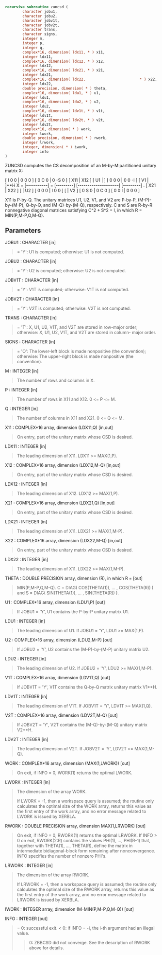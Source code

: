 ```fortran
recursive subroutine zuncsd (
		character jobu1,
		character jobu2,
		character jobv1t,
		character jobv2t,
		character trans,
		character signs,
		integer m,
		integer p,
		integer q,
		complex*16, dimension( ldx11, * ) x11,
		integer ldx11,
		complex*16, dimension( ldx12, * ) x12,
		integer ldx12,
		complex*16, dimension( ldx21, * ) x21,
		integer ldx21,
		complex*16, dimension( ldx22,                         * ) x22,
		integer ldx22,
		double precision, dimension( * ) theta,
		complex*16, dimension( ldu1, * ) u1,
		integer ldu1,
		complex*16, dimension( ldu2, * ) u2,
		integer ldu2,
		complex*16, dimension( ldv1t, * ) v1t,
		integer ldv1t,
		complex*16, dimension( ldv2t, * ) v2t,
		integer ldv2t,
		complex*16, dimension( * ) work,
		integer lwork,
		double precision, dimension( * ) rwork,
		integer lrwork,
		integer, dimension( * ) iwork,
		integer info
)
```

ZUNCSD computes the CS decomposition of an M-by-M partitioned
unitary matrix X:

[  I  0  0 |  0  0  0 ]
[  0  C  0 |  0 -S  0 ]
[ X11 | X12 ]   [ U1 |    ] [  0  0  0 |  0  0 -I ] [ V1 |    ]**H
X = [-----------] = [---------] [---------------------] [---------]   .
[ X21 | X22 ]   [    | U2 ] [  0  0  0 |  I  0  0 ] [    | V2 ]
[  0  S  0 |  0  C  0 ]
[  0  0  I |  0  0  0 ]

X11 is P-by-Q. The unitary matrices U1, U2, V1, and V2 are P-by-P,
(M-P)-by-(M-P), Q-by-Q, and (M-Q)-by-(M-Q), respectively. C and S are
R-by-R nonnegative diagonal matrices satisfying C^2 + S^2 = I, in
which R = MIN(P,M-P,Q,M-Q).

## Parameters
JOBU1 : CHARACTER [in]
> = 'Y':      U1 is computed;
> otherwise:  U1 is not computed.

JOBU2 : CHARACTER [in]
> = 'Y':      U2 is computed;
> otherwise:  U2 is not computed.

JOBV1T : CHARACTER [in]
> = 'Y':      V1T is computed;
> otherwise:  V1T is not computed.

JOBV2T : CHARACTER [in]
> = 'Y':      V2T is computed;
> otherwise:  V2T is not computed.

TRANS : CHARACTER [in]
> = 'T':      X, U1, U2, V1T, and V2T are stored in row-major
> order;
> otherwise:  X, U1, U2, V1T, and V2T are stored in column-
> major order.

SIGNS : CHARACTER [in]
> = 'O':      The lower-left block is made nonpositive (the
> convention);
> otherwise:  The upper-right block is made nonpositive (the
> convention).

M : INTEGER [in]
> The number of rows and columns in X.

P : INTEGER [in]
> The number of rows in X11 and X12. 0 <= P <= M.

Q : INTEGER [in]
> The number of columns in X11 and X21. 0 <= Q <= M.

X11 : COMPLEX*16 array, dimension (LDX11,Q) [in,out]
> On entry, part of the unitary matrix whose CSD is desired.

LDX11 : INTEGER [in]
> The leading dimension of X11. LDX11 >= MAX(1,P).

X12 : COMPLEX*16 array, dimension (LDX12,M-Q) [in,out]
> On entry, part of the unitary matrix whose CSD is desired.

LDX12 : INTEGER [in]
> The leading dimension of X12. LDX12 >= MAX(1,P).

X21 : COMPLEX*16 array, dimension (LDX21,Q) [in,out]
> On entry, part of the unitary matrix whose CSD is desired.

LDX21 : INTEGER [in]
> The leading dimension of X11. LDX21 >= MAX(1,M-P).

X22 : COMPLEX*16 array, dimension (LDX22,M-Q) [in,out]
> On entry, part of the unitary matrix whose CSD is desired.

LDX22 : INTEGER [in]
> The leading dimension of X11. LDX22 >= MAX(1,M-P).

THETA : DOUBLE PRECISION array, dimension (R), in which R = [out]
> MIN(P,M-P,Q,M-Q).
> C = DIAG( COS(THETA(1)), ... , COS(THETA(R)) ) and
> S = DIAG( SIN(THETA(1)), ... , SIN(THETA(R)) ).

U1 : COMPLEX*16 array, dimension (LDU1,P) [out]
> If JOBU1 = 'Y', U1 contains the P-by-P unitary matrix U1.

LDU1 : INTEGER [in]
> The leading dimension of U1. If JOBU1 = 'Y', LDU1 >=
> MAX(1,P).

U2 : COMPLEX*16 array, dimension (LDU2,M-P) [out]
> If JOBU2 = 'Y', U2 contains the (M-P)-by-(M-P) unitary
> matrix U2.

LDU2 : INTEGER [in]
> The leading dimension of U2. If JOBU2 = 'Y', LDU2 >=
> MAX(1,M-P).

V1T : COMPLEX*16 array, dimension (LDV1T,Q) [out]
> If JOBV1T = 'Y', V1T contains the Q-by-Q matrix unitary
> matrix V1**H.

LDV1T : INTEGER [in]
> The leading dimension of V1T. If JOBV1T = 'Y', LDV1T >=
> MAX(1,Q).

V2T : COMPLEX*16 array, dimension (LDV2T,M-Q) [out]
> If JOBV2T = 'Y', V2T contains the (M-Q)-by-(M-Q) unitary
> matrix V2**H.

LDV2T : INTEGER [in]
> The leading dimension of V2T. If JOBV2T = 'Y', LDV2T >=
> MAX(1,M-Q).

WORK : COMPLEX*16 array, dimension (MAX(1,LWORK)) [out]
> On exit, if INFO = 0, WORK(1) returns the optimal LWORK.

LWORK : INTEGER [in]
> The dimension of the array WORK.
> 
> If LWORK = -1, then a workspace query is assumed; the routine
> only calculates the optimal size of the WORK array, returns
> this value as the first entry of the work array, and no error
> message related to LWORK is issued by XERBLA.

RWORK : DOUBLE PRECISION array, dimension MAX(1,LRWORK) [out]
> On exit, if INFO = 0, RWORK(1) returns the optimal LRWORK.
> If INFO > 0 on exit, RWORK(2:R) contains the values PHI(1),
> ..., PHI(R-1) that, together with THETA(1), ..., THETA(R),
> define the matrix in intermediate bidiagonal-block form
> remaining after nonconvergence. INFO specifies the number
> of nonzero PHI's.

LRWORK : INTEGER [in]
> The dimension of the array RWORK.
> 
> If LRWORK = -1, then a workspace query is assumed; the routine
> only calculates the optimal size of the RWORK array, returns
> this value as the first entry of the work array, and no error
> message related to LRWORK is issued by XERBLA.

IWORK : INTEGER array, dimension (M-MIN(P,M-P,Q,M-Q)) [out]

INFO : INTEGER [out]
> = 0:  successful exit.
> < 0:  if INFO = -i, the i-th argument had an illegal value.
> > 0:  ZBBCSD did not converge. See the description of RWORK
> above for details.
